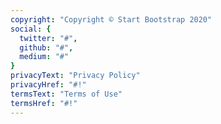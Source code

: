 ```yaml
---
copyright: "Copyright © Start Bootstrap 2020"
social: {
  twitter: "#",
  github: "#",
  medium: "#"
}
privacyText: "Privacy Policy"
privacyHref: "#!"
termsText: "Terms of Use"
termsHref: "#!"
---
```


